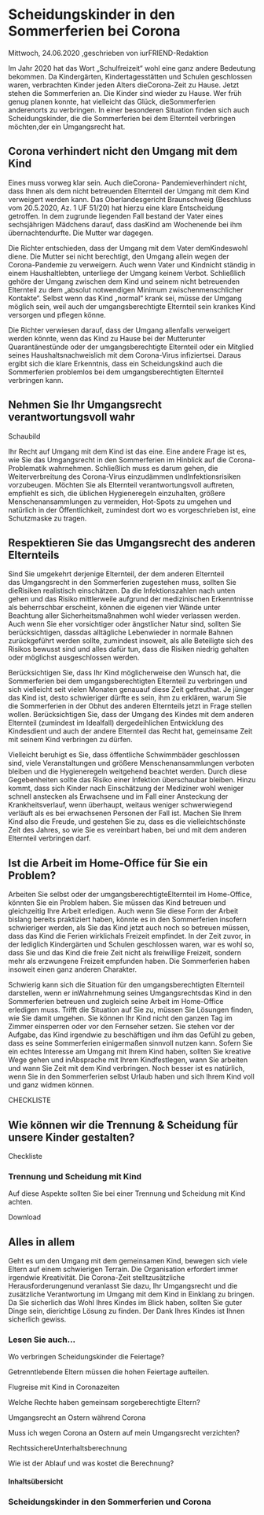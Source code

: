 # Scheidungskinder in den Sommerferien bei Corona

Mittwoch, 24.06.2020 ,geschrieben von iurFRIEND-Redaktion

Im Jahr 2020 hat das Wort „Schulfreizeit“ wohl eine ganz andere Bedeutung bekommen. Da Kindergärten, Kindertagesstätten und Schulen geschlossen waren, verbrachten Kinder jeden Alters dieCorona-Zeit zu Hause. Jetzt stehen die Sommerferien an. Die Kinder sind wieder zu Hause. Wer früh genug planen konnte, hat vielleicht das Glück, dieSommerferien anderenorts zu verbringen. In einer besonderen Situation finden sich auch Scheidungskinder, die die Sommerferien bei dem Elternteil verbringen möchten,der ein Umgangsrecht hat.

## Corona verhindert nicht den Umgang mit dem Kind

Eines muss vorweg klar sein. Auch dieCorona- Pandemieverhindert nicht, dass Ihnen als dem nicht betreuenden Elternteil der Umgang mit dem Kind verweigert werden kann. Das Oberlandesgericht Braunschweig (Beschluss vom 20.5.2020, Az. 1 UF 51/20) hat hierzu eine klare Entscheidung getroffen. In dem zugrunde liegenden Fall bestand der Vater eines sechsjährigen Mädchens darauf, dass dasKind am Wochenende bei ihm übernachtendurfte. Die Mutter war dagegen.

Die Richter entschieden, dass der Umgang mit dem Vater demKindeswohl diene. Die Mutter sei nicht berechtigt, den Umgang allein wegen der Corona-Pandemie zu verweigern. Auch wenn Vater und Kindnicht ständig in einem Haushaltlebten, unterliege der Umgang keinem Verbot. Schließlich gehöre der Umgang zwischen dem Kind und seinem nicht betreuenden Elternteil zu dem „absolut notwendigen Minimum zwischenmenschlicher Kontakte“. Selbst wenn das Kind „normal“ krank sei, müsse der Umgang möglich sein, weil auch der umgangsberechtigte Elternteil sein krankes Kind versorgen und pflegen könne.

Die Richter verwiesen darauf, dass der Umgang allenfalls verweigert werden könnte, wenn das Kind zu Hause bei der Mutterunter Quarantänestünde oder der umgangsberechtigte Elternteil oder ein Mitglied seines Haushaltsnachweislich mit dem Corona-Virus infiziertsei. Daraus ergibt sich die klare Erkenntnis, dass ein Scheidungskind auch die Sommerferien problemlos bei dem umgangsberechtigten Elternteil verbringen kann.

## Nehmen Sie Ihr Umgangsrecht verantwortungsvoll wahr

Schaubild

Ihr Recht auf Umgang mit dem Kind ist das eine. Eine andere Frage ist es, wie Sie das Umgangsrecht in den Sommerferien im Hinblick auf die Corona-Problematik wahrnehmen. Schließlich muss es darum gehen, die Weiterverbreitung des Corona-Virus einzudämmen undInfektionsrisiken vorzubeugen. Möchten Sie als Elternteil verantwortungsvoll auftreten, empfiehlt es sich, die üblichen Hygieneregeln einzuhalten, größere Menschenansammlungen zu vermeiden, Hot-Spots zu umgehen und natürlich in der Öffentlichkeit, zumindest dort wo es vorgeschrieben ist, eine Schutzmaske zu tragen.

## Respektieren Sie das Umgangsrecht des anderen Elternteils

Sind Sie umgekehrt derjenige Elternteil, der dem anderen Elternteil das Umgangsrecht in den Sommerferien zugestehen muss, sollten Sie dieRisiken realistisch einschätzen. Da die Infektionszahlen nach unten gehen und das Risiko mittlerweile aufgrund der medizinischen Erkenntnisse als beherrschbar erscheint, können die eigenen vier Wände unter Beachtung aller Sicherheitsmaßnahmen wohl wieder verlassen werden. Auch wenn Sie eher vorsichtiger oder ängstlicher Natur sind, sollten Sie berücksichtigen, dassdas alltägliche Lebenwieder in normale Bahnen zurückgeführt werden sollte, zumindest insoweit, als alle Beteiligte sich des Risikos bewusst sind und alles dafür tun, dass die Risiken niedrig gehalten oder möglichst ausgeschlossen werden.

Berücksichtigen Sie, dass Ihr Kind möglicherweise den Wunsch hat, die Sommerferien bei dem umgangsberechtigten Elternteil zu verbringen und sich vielleicht seit vielen Monaten genauauf diese Zeit gefreuthat. Je jünger das Kind ist, desto schwieriger dürfte es sein, ihm zu erklären, warum Sie die Sommerferien in der Obhut des anderen Elternteils jetzt in Frage stellen wollen. Berücksichtigen Sie, dass der Umgang des Kindes mit dem anderen Elternteil (zumindest im Idealfall) dergedeihlichen Entwicklung des Kindesdient und auch der andere Elternteil das Recht hat, gemeinsame Zeit mit seinem Kind verbringen zu dürfen.

Vielleicht beruhigt es Sie, dass öffentliche Schwimmbäder geschlossen sind, viele Veranstaltungen und größere Menschenansammlungen verboten bleiben und die Hygieneregeln weitgehend beachtet werden. Durch diese Gegebenheiten sollte das Risiko einer Infektion überschaubar bleiben. Hinzu kommt, dass sich Kinder nach Einschätzung der Mediziner wohl weniger schnell anstecken als Erwachsene und im Fall einer Ansteckung der Krankheitsverlauf, wenn überhaupt, weitaus weniger schwerwiegend verläuft als es bei erwachsenen Personen der Fall ist. Machen Sie Ihrem Kind also die Freude, und gestehen Sie zu, dass es die vielleichtschönste Zeit des Jahres, so wie Sie es vereinbart haben, bei und mit dem anderen Elternteil verbringen darf.

## Ist die Arbeit im Home-Office für Sie ein Problem?

Arbeiten Sie selbst oder der umgangsberechtigteElternteil im Home-Office, könnten Sie ein Problem haben. Sie müssen das Kind betreuen und gleichzeitig Ihre Arbeit erledigen. Auch wenn Sie diese Form der Arbeit bislang bereits praktiziert haben, könnte es in den Sommerferien insofern schwieriger werden, als Sie das Kind jetzt auch noch so betreuen müssen, dass das Kind die Ferien wirklichals Freizeit empfindet. In der Zeit zuvor, in der lediglich Kindergärten und Schulen geschlossen waren, war es wohl so, dass Sie und das Kind die freie Zeit nicht als freiwillige Freizeit, sondern mehr als erzwungene Freizeit empfunden haben. Die Sommerferien haben insoweit einen ganz anderen Charakter.

Schwierig kann sich die Situation für den umgangsberechtigten Elternteil darstellen, wenn er inWahrnehmung seines Umgangsrechtsdas Kind in den Sommerferien betreuen und zugleich seine Arbeit im Home-Office erledigen muss. Trifft die Situation auf Sie zu, müssen Sie Lösungen finden, wie Sie damit umgehen. Sie können Ihr Kind nicht den ganzen Tag im Zimmer einsperren oder vor den Fernseher setzen. Sie stehen vor der Aufgabe, das Kind irgendwie zu beschäftigen und ihm das Gefühl zu geben, dass es seine Sommerferien einigermaßen sinnvoll nutzen kann. Sofern Sie ein echtes Interesse am Umgang mit Ihrem Kind haben, sollten Sie kreative Wege gehen und inAbsprache mit Ihrem Kindfestlegen, wann Sie arbeiten und wann Sie Zeit mit dem Kind verbringen. Noch besser ist es natürlich, wenn Sie in den Sommerferien selbst Urlaub haben und sich Ihrem Kind voll und ganz widmen können.

CHECKLISTE

## Wie können wir die Trennung & Scheidung für unsere Kinder gestalten?

Checkliste

### Trennung und Scheidung mit Kind

Auf diese Aspekte sollten Sie bei einer Trennung und Scheidung mit Kind achten.

Download

## Alles in allem

Geht es um den Umgang mit dem gemeinsamen Kind, bewegen sich viele Eltern auf einem schwierigen Terrain. Die Organisation erfordert immer irgendwie Kreativität. Die Corona-Zeit stelltzusätzliche Herausforderungenund veranlasst Sie dazu, Ihr Umgangsrecht und die zusätzliche Verantwortung im Umgang mit dem Kind in Einklang zu bringen. Da Sie sicherlich das Wohl Ihres Kindes im Blick haben, sollten Sie guter Dinge sein, dierichtige Lösung zu finden. Der Dank Ihres Kindes ist Ihnen sicherlich gewiss.

### Lesen Sie auch...

Wo verbringen Scheidungskinder die Feiertage?

Getrenntlebende Eltern müssen die hohen Feiertage aufteilen.

Flugreise mit Kind in Coronazeiten

Welche Rechte haben gemeinsam sorgeberechtigte Eltern?

Umgangsrecht an Ostern während Corona

Muss ich wegen Corona an Ostern auf mein Umgangsrecht verzichten?

RechtssichereUnterhaltsberechnung

Wie ist der Ablauf und was kostet die Berechnung?

#### Inhaltsübersicht

### Scheidungskinder in den Sommerferien und Corona
